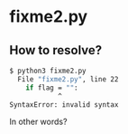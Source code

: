 # fixme2.py

## How to resolve?

````bash
$ python3 fixme2.py
  File "fixme2.py", line 22
    if flag = "":
            ^
SyntaxError: invalid syntax
````

In other words?